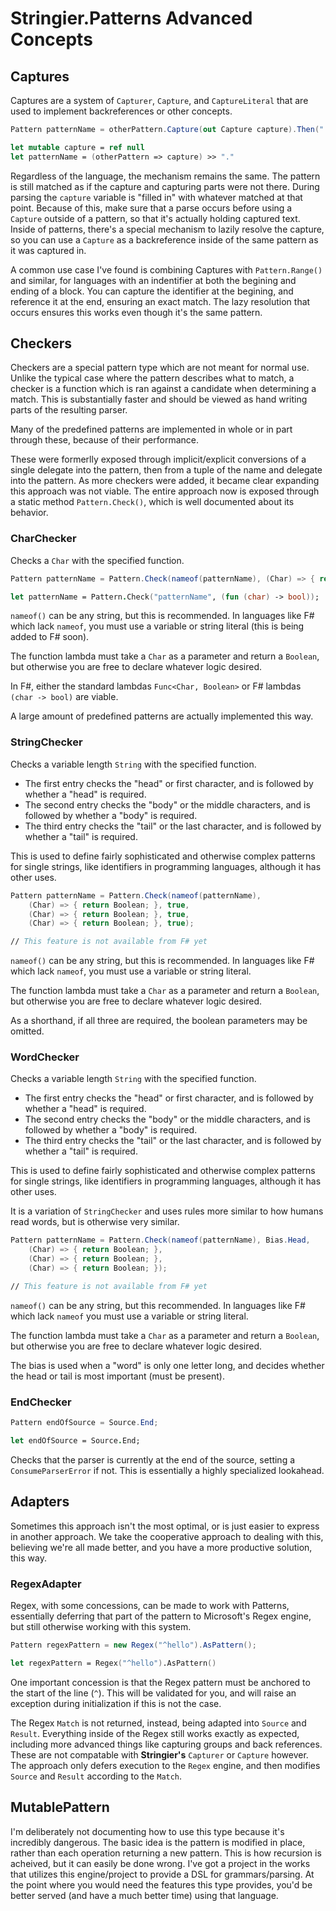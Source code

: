 # Stringier.Patterns Advanced Concepts

## Captures

Captures are a system of ``Capturer``, ``Capture``, and ``CaptureLiteral`` that are used to implement backreferences or other concepts.

~~~~csharp
Pattern patternName = otherPattern.Capture(out Capture capture).Then(".");
~~~~
~~~~fsharp
let mutable capture = ref null
let patternName = (otherPattern => capture) >> "."
~~~~

Regardless of the language, the mechanism remains the same. The pattern is still matched as if the capture and capturing parts were not there. During parsing the `capture` variable is "filled in" with whatever matched at that point. Because of this, make sure that a parse occurs before using a `Capture` outside of a pattern, so that it's actually holding captured text. Inside of patterns, there's a special mechanism to lazily resolve the capture, so you can use a `Capture` as a backreference inside of the same pattern as it was captured in.

A common use case I've found is combining Captures with `Pattern.Range()` and similar, for languages with an indentifier at both the begining and ending of a block. You can capture the identifier at the begining, and reference it at the end, ensuring an exact match. The lazy resolution that occurs ensures this works even though it's the same pattern.

## Checkers

Checkers are a special pattern type which are not meant for normal use. Unlike the typical case where the pattern describes what to match, a checker is a function which is ran against a candidate when determining a match. This is substantially faster and should be viewed as hand writing parts of the resulting parser.

Many of the predefined patterns are implemented in whole or in part through these, because of their performance.

These were formerlly exposed through implicit/explicit conversions of a single delegate into the pattern, then from a tuple of the name and delegate into the pattern. As more checkers were added, it became clear expanding this approach was not viable. The entire approach now is exposed through a static method `Pattern.Check()`, which is well documented about its behavior.

### CharChecker

Checks a `Char` with the specified function.

~~~~csharp
Pattern patternName = Pattern.Check(nameof(patternName), (Char) => { return Boolean; });
~~~~
~~~~fsharp
let patternName = Pattern.Check("patternName", (fun (char) -> bool));
~~~~

`nameof()` can be any string, but this is recommended. In languages like F# which lack `nameof`, you must use a variable or string literal (this is being added to F# soon).

The function lambda must take a `Char` as a parameter and return a `Boolean`, but otherwise you are free to declare whatever logic desired.

In F#, either the standard lambdas `Func<Char, Boolean>` or F# lambdas `(char -> bool)` are viable.

A large amount of predefined patterns are actually implemented this way.

### StringChecker

Checks a variable length `String` with the specified function.
* The first entry checks the "head" or first character, and is followed by whether a "head" is required.
* The second entry checks the "body" or the middle characters, and is followed by whether a "body" is required.
* The third entry checks the "tail" or the last character, and is followed by whether a "tail" is required.

This is used to define fairly sophisticated and otherwise complex patterns for single strings, like identifiers in programming languages, although it has other uses.

~~~~csharp
Pattern patternName = Pattern.Check(nameof(patternName),
	(Char) => { return Boolean; }, true,
	(Char) => { return Boolean; }, true,
	(Char) => { return Boolean; }, true);
~~~~
~~~~fsharp
// This feature is not available from F# yet
~~~~

`nameof()` can be any string, but this is recommended. In languages like F# which lack `nameof`, you must use a variable or string literal.

The function lambda must take a `Char` as a parameter and return a `Boolean`, but otherwise you are free to declare whatever logic desired.

As a shorthand, if all three are required, the boolean parameters may be omitted.

### WordChecker

Checks a variable length `String` with the specified function.
* The first entry checks the "head" or first character, and is followed by whether a "head" is required.
* The second entry checks the "body" or the middle characters, and is followed by whether a "body" is required.
* The third entry checks the "tail" or the last character, and is followed by whether a "tail" is required.

This is used to define fairly sophisticated and otherwise complex patterns for single strings, like identifiers in programming languages, although it has other uses.

It is a variation of `StringChecker` and uses rules more similar to how humans read words, but is otherwise very similar.

~~~~csharp
Pattern patternName = Pattern.Check(nameof(patternName), Bias.Head,
	(Char) => { return Boolean; },
	(Char) => { return Boolean; },
	(Char) => { return Boolean; });
~~~~
~~~~fsharp
// This feature is not available from F# yet
~~~~

`nameof()` can be any string, but this recommended. In languages like F# which lack `nameof` you must use a variable or string literal.

The function lambda must take a `Char` as a parameter and return a `Boolean`, but otherwise you are free to declare whatever logic desired.

The bias is used when a "word" is only one letter long, and decides whether the head or tail is most important (must be present).

### EndChecker

~~~~csharp
Pattern endOfSource = Source.End;
~~~~
~~~~fsharp
let endOfSource = Source.End;
~~~~

Checks that the parser is currently at the end of the source, setting a `ConsumeParserError` if not. This is essentially a highly specialized lookahead.

## Adapters

Sometimes this approach isn't the most optimal, or is just easier to express in another approach. We take the cooperative approach to dealing with this, believing we're all made better, and you have a more productive solution, this way.

### RegexAdapter

Regex, with some concessions, can be made to work with Patterns, essentially deferring that part of the pattern to Microsoft's Regex engine, but still otherwise working with this system.

~~~~csharp
Pattern regexPattern = new Regex("^hello").AsPattern();
~~~~
~~~~fsharp
let regexPattern = Regex("^hello").AsPattern()
~~~~

One important concession is that the Regex pattern must be anchored to the start of the line (`^`). This will be validated for you, and will raise an exception during initialization if this is not the case.

The Regex `Match` is not returned, instead, being adapted into `Source` and `Result`. Everything inside of the Regex still works exactly as expected, including more advanced things like capturing groups and back references. These are not compatable with **Stringier's** `Capturer` or `Capture` however. The approach only defers execution to the `Regex` engine, and then modifies `Source` and `Result` according to the `Match`.

## MutablePattern

I'm deliberately not documenting how to use this type because it's incredibly dangerous. The basic idea is the pattern is modified in place, rather than each operation returning a new pattern. This is how recursion is acheived, but it can easily be done wrong. I've got a project in the works that utilizes this engine/project to provide a DSL for grammars/parsing. At the point where you would need the features this type provides, you'd be better served (and have a much better time) using that language.
